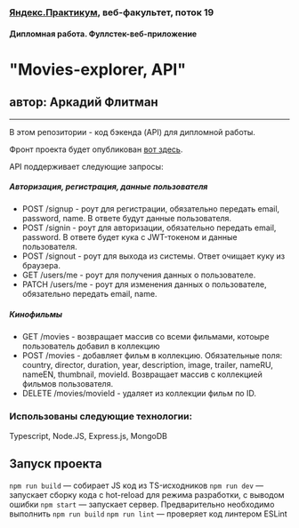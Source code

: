 ### [Яндекс.Практикум](https://praktikum.yandex.ru), веб-факультет, поток 19
#### Дипломная работа. Фуллстек-веб-приложение

# "Movies-explorer, API"
## автор: Аркадий Флитман
------

В этом репозитории - код бэкенда (API) для дипломной работы. 

Фронт проекта будет опубликован [вот здесь](https://kino.flitman.ru).

API поддерживает следующие запросы:
##### Авторизация, регистрация, данные пользователя
* POST /signup - роут для регистрации, обязательно передать email, password, name. В ответе будут данные пользователя. 
* POST /signin - роут для авторизации, обязательно передать email, password. В ответе будет кука с JWT-токеном и данные пользователя. 
* POST /signout - роут для выхода из системы. Ответ очищает куку из браузера. 
* GET /users/me - роут для получения данных о пользователе. 
* PATCH /users/me - роут для изменения данных о пользователе, обязательно передать email, name. 
##### Кинофильмы
* GET /movies - возвращает массив со всеми фильмами, котоыре пользователь добавил в коллекцию
* POST /movies - добавляет фильм в коллекцию. Обязательные поля: country, director, duration, year, description, image, trailer, nameRU, nameEN, thumbnail, movieId. Возвращает массив с коллекцией фильмов пользователя. 
* DELETE /movies/movieId - удаляет из коллекции фильм по ID. 

### Использованы следующие технологии: 
Typescript, Node.JS, Express.js, MongoDB

## Запуск проекта

`npm run build` — собирает JS код из TS-исходников
`npm run dev` — запускает сборку кода с hot-reload для режима разработки, с выводом ошибки
`npm start` — запускает сервер. Предварительно необходимо выполнить `npm run build`
`npm run lint` — проверяет код линтером ESLint

